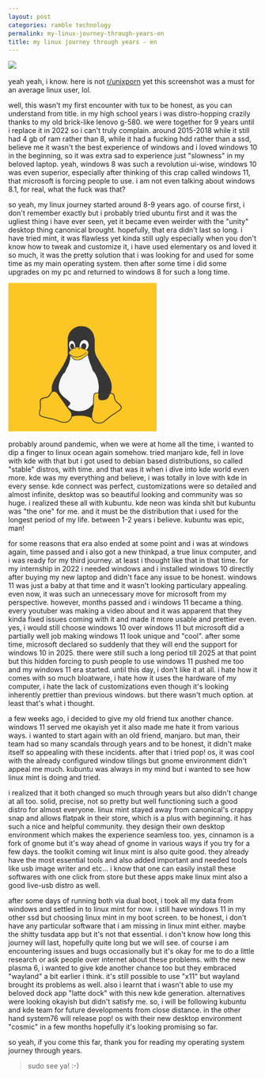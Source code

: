 ```yaml
---
layout: post
categories: ramble technology
permalink: my-linux-journey-through-years-en
title: my linux journey through years - en
---
```

![]({{site.baseurl}}/images/linuxmint.png)

yeah yeah, i know. here is not [r/unixporn](https://www.reddit.com/r/unixporn/) yet this screenshot was a must for an average linux user, lol.

well, this wasn't my first encounter with tux to be honest, as you can understand from title. in my high school years i was distro-hopping crazily thanks to my old brick-like lenovo g-580. we were together for 9 years until i replace it in 2022 so i can't truly complain. around 2015-2018 while it still had 4 gb of ram rather than 8, while it had a fucking  hdd rather than a ssd, believe me it wasn't the best experience of windows and i loved windows 10 in the beginning, so it was extra sad to experience just "slowness" in my beloved laptop. yeah, windows 8 was such a revolution ui-wise, windows 10 was even superior, especially after thinking of this crap called windows 11, that microsoft is forcing people to use. i am not even talking about windows 8.1, for real, what the fuck was that?

so yeah, my linux journey started around 8-9 years ago. of course first, i don't remember exactly but i probably tried ubuntu first and it was the ugliest thing i have ever seen, yet it became even weirder with the "unity" desktop thing canonical brought. hopefully, that era didn't last so long. i have tried mint, it was flawless yet kinda still ugly especially when you don't know how to tweak and customize it, i have used elementary os and loved it so much, it was the pretty solution that i was looking for and used for some time as my main operating system. then after some time i did some upgrades on my pc and returned to windows 8 for such a long time. 

<img src="/images/tuxsquare.png" width="300" height="300">

probably around pandemic, when we were at home all the time, i wanted to dip a finger to linux ocean again somehow. tried manjaro kde, fell in love with kde with that but i got used to debian based distributions, so called "stable" distros, with time. and that was it when i dive into kde world even more. kde was my everything and believe, i was totally in love with kde in every sense. kde connect was perfect, customizations were so detailed and almost infinite, desktop was so beautiful looking and community was so huge. i realized these all with kubuntu. kde neon was kinda shit but kubuntu was "the one" for me. and it must be the distribution that i used for the longest period of my life. between 1-2 years i believe. kubuntu was epic, man!

for some reasons that era also ended at some point and i was at windows again, time passed and i also got a new thinkpad, a true linux computer, and i was ready for my third journey. at least i thought like that in that time. for my internship in 2022 i needed windows and i installed windows 10 directly after buying my new laptop and didn't face any issue to be honest. windows 11 was just a baby at that time and it wasn't looking particulary appealing. even now, it was such an unnecessary move for microsoft from my perspective. however, months passed and i windows 11 became a thing. every youtuber was making a video about and it was apparent that they kinda fixed issues coming with it and made it more usable and prettier even. yes, i would still choose windows 10 over windows 11 but microsoft did a partially well job making windows 11 look unique and "cool". after some time, microsoft declared so suddenly that they will end the support for windows 10 in 2025. there were still such a long period till 2025 at that point but this hidden forcing to push people to use windows 11 pushed me too and my windows 11 era started. until this day, i don't like it at all. i hate how it comes with so much bloatware, i hate how it uses the hardware of my computer, i hate the lack of customizations even though it's looking inherently prettier than previous windows. but there wasn't much option. at least that's what i thought.

a few weeks ago, i decided to give my old friend tux another chance. windows 11 served me okayish yet it also made me hate it from various ways. i wanted to start again with an old friend, manjaro. but man, their team had so many scandals through years and to be honest, it didn't make itself so appealing with these incidents. after that i tried pop! os, it was cool with the already configured window tilings but gnome environment didn't appeal me much. kubuntu was always in my mind but i wanted to see how linux mint is doing and tried.

i realized that it both changed so much through years but also didn't change at all too. solid, precise, not so pretty but well functioning such a good distro for almost everyone. linux mint stayed away from canonical's crappy snap and allows flatpak in their store, which is a plus with beginning. it has such a nice and helpful community. they design their own desktop environment which makes the experience seamless too. yes, cinnamon is a fork of gnome but it's way ahead of gnome in various ways if you try for a few days. the toolkit coming wit linux mint is also quite good. they already have the most essential tools and also added important and needed tools like usb image writer and etc... i know that one can easily install these softwares with one click from store but these apps make linux mint also a good live-usb distro as well. 

after some days of running both via dual boot, i took all my data from windows and settled in to linux mint for now. i still have windows 11 in my other ssd but choosing linux mint in my boot screen. to be honest, i don't have any particular software that i am missing in linux mint either. maybe the shitty tusdata app but it's not that essential. i don't know how long this journey will last, hopefully quite long but we will see. of course i am encountering issues and bugs occasionally but it's okay for me to do a little research or ask people over internet about these problems. with the new plasma 6, i wanted to give kde another chance too but they embraced "wayland" a bit earlier i think. it's still possible to use "x11" but wayland brought its problems as well. also i learnt that i wasn't able to use my beloved dock app "latte dock" with this new kde generation. alternatives were looking okayish but didn't satisfy me. so, i will be following kubuntu and kde team for future developments from close distance. in the other hand system76 will release pop! os with their new desktop environment "cosmic" in a few months hopefully it's looking promising so far. 

so yeah, if you come this far, thank you for reading my operating system journey through years. 

> sudo see ya! :-)
